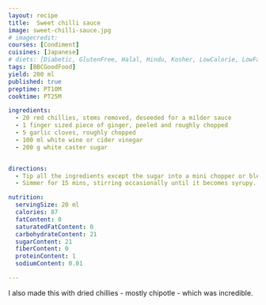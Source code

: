 ```yaml
---
layout: recipe
title:  Sweet chilli sauce
image: sweet-chilli-sauce.jpg
# imagecredit:
courses: [Condiment]
cuisines: [Japanese]
# diets: [Diabetic, GlutenFree, Halal, Hindu, Kosher, LowCalorie, LowFat, LowLactose, LowSalt, Vegan, Vegetarian]
tags: [BBCGoodFood]
yield: 200 ml
published: true
preptime: PT10M
cooktime: PT25M

ingredients:
  - 20 red chillies, stems removed, deseeded for a milder sauce
  - 1 finger sized piece of ginger, peeled and roughly chopped
  - 5 garlic cloves, roughly chopped
  - 100 ml white wine or cider vinegar
  - 200 g white caster sugar


directions:
  - Tip all the ingredients except the sugar into a mini chopper or blender and blend to a chunky sauce. Scrape the contents into a shallow saucepan with the sugar and 100ml water and bring to a simmer.
  - Simmer for 15 mins, stirring occasionally until it becomes syrupy. Keeping a close eye on it, continue to simmer and stir for 5 mins more until it easily coats the back of the spoon and you see the bottom of the pan when you stir. Leave to cool and infuse for 1-2 hours. Will keep in a small sterilised jar for up to a month.

nutrition:
  servingSize: 20 ml
  calories: 87
  fatContent: 0
  saturatedFatContent: 0
  carbohydrateContent: 21
  sugarContent: 21
  fiberContent: 0
  proteinContent: 1
  sodiumContent: 0.01

---
```


I also made this with dried chillies - mostly chipotle - which was incredible.
